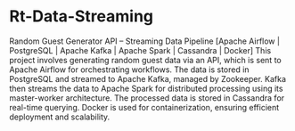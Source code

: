 # Rt-Data-Streaming
 Random Guest Generator API – Streaming Data Pipeline [Apache Airflow | PostgreSQL | 
Apache Kafka | Apache Spark | Cassandra | Docker] 
This project involves generating random guest data via an API, which is sent to Apache Airflow for 
orchestrating workflows. The data is stored in PostgreSQL and streamed to Apache Kafka, managed 
by Zookeeper. Kafka then streams the data to Apache Spark for distributed processing using its 
master-worker architecture. The processed data is stored in Cassandra for real-time querying. 
Docker is used for containerization, ensuring efficient deployment and scalability. 
